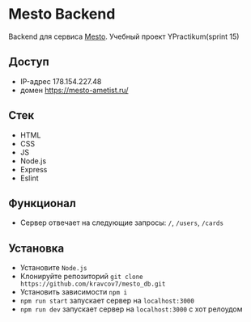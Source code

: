 
# Mesto Backend
Backend для сервиса [Mesto](https://kravcov7.github.io/sprint11/). Учебный проект YPractikum(sprint 15)

## Доступ
+ IP-адрес 178.154.227.48
+ домен https://mesto-ametist.ru/

## Стек
+ HTML
+ CSS
+ JS
+ Node.js
+ Express
+ Eslint

## Функционал 
- Сервер отвечает на следующие запросы: `/`, `/users`, `/cards`

## Установка
- Установите `Node.js`
- Клонируйте репозиторий `git clone https://github.com/kravcov7/mesto_db.git`
- Установить зависимости `npm i`
- `npm run start` запускает сервер на `localhost:3000`
- `npm run dev` запускает сервер на `localhost:3000` с хот релоудом
